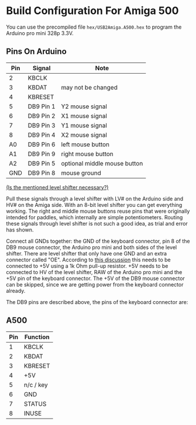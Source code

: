 Build Configuration For Amiga 500
=================================

You can use the precompiled file `hex/USB2Amiga.A500.hex` to program the
Arduino pro mini 328p 3.3V.


Pins On Arduino
---------------

Pin | Signal    | Note
----|-----------|------------------------------
 2  | KBCLK     |
 3  | KBDAT     | may not be changed
 4  | KBRESET   |
 5  | DB9 Pin 1 | Y2 mouse signal
 6  | DB9 Pin 2 | X1 mouse signal
 7  | DB9 Pin 3 | Y1 mouse signal
 8  | DB9 Pin 4 | X2 mouse signal
A0  | DB9 Pin 6 | left mouse button
A1  | DB9 Pin 9 | right mouse button
A2  | DB9 Pin 5 | optional middle mouse button
GND | DB9 Pin 8 | mouse ground


[(Is the mentioned level shifter necessary?)](LevelShifter.md)

Pull these signals through a level shifter with LV# on the Arduino side and
HV# on the Amiga side. With an 8-bit level shifter you can get everything
working. The right and middle mouse buttons reuse pins that were originally
intended for paddles, which internally are simple potentiometers. Routing
these signals through level shifter is not such a good idea, as trial and
error has shown.

Connect all GNDs together: the GND of the keyboard connector, pin 8 of the
DB9 mouse connector, the Arduino pro mini and both sides of the level shifter.
There are level shifter that only have one GND and an extra connector called
"OE". According to
[this discussion](https://forum.arduino.cc/index.php?topic=406261.0)
this needs to be connected to +5V using a 1k Ohm pull-up resistor. +5V needs
to be connected to HV of the level shifter, RAW of the Arduino pro mini and
the +5V pin of the keyboard connector. The +5V of the DB9 mouse connector
can be skipped, since we are getting power from the keyboard connector
already.

The DB9 pins are described above, the pins of the keyboard connector are:


A500
----

Pin | Function
----|-----------
 1  | KBCLK
 2  | KBDAT
 3  | KBRESET
 4  | +5V
 5  | n/c / key
 6  | GND
 7  | STATUS
 8  | INUSE

